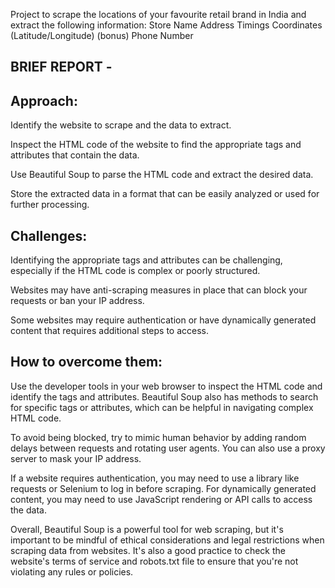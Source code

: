 Project to scrape the locations of your
favourite retail brand in India and extract the following information:
Store Name
Address
Timings
Coordinates (Latitude/Longitude) (bonus)
Phone Number

## BRIEF REPORT -
## Approach:

Identify the website to scrape and the data to extract.

Inspect the HTML code of the website to find the appropriate tags and attributes that contain the data.

Use Beautiful Soup to parse the HTML code and extract the desired data.

Store the extracted data in a format that can be easily analyzed or used for further processing.

## Challenges:

Identifying the appropriate tags and attributes can be challenging, especially if the HTML code is complex or poorly structured.

Websites may have anti-scraping measures in place that can block your requests or ban your IP address.

Some websites may require authentication or have dynamically generated content that requires additional steps to access.

## How to overcome them:

Use the developer tools in your web browser to inspect the HTML code and identify the tags and attributes. Beautiful Soup also has methods to search for specific tags or attributes, which can be helpful in navigating complex HTML code.

To avoid being blocked, try to mimic human behavior by adding random delays between requests and rotating user agents. You can also use a proxy server to mask your IP address.

If a website requires authentication, you may need to use a library like requests or Selenium to log in before scraping. For dynamically generated content, you may need to use JavaScript rendering or API calls to access the data.

Overall, Beautiful Soup is a powerful tool for web scraping, but it's important to be mindful of ethical considerations and legal restrictions when scraping data from websites. It's also a good practice to check the website's terms of service and robots.txt file to ensure that you're not violating any rules or policies.
